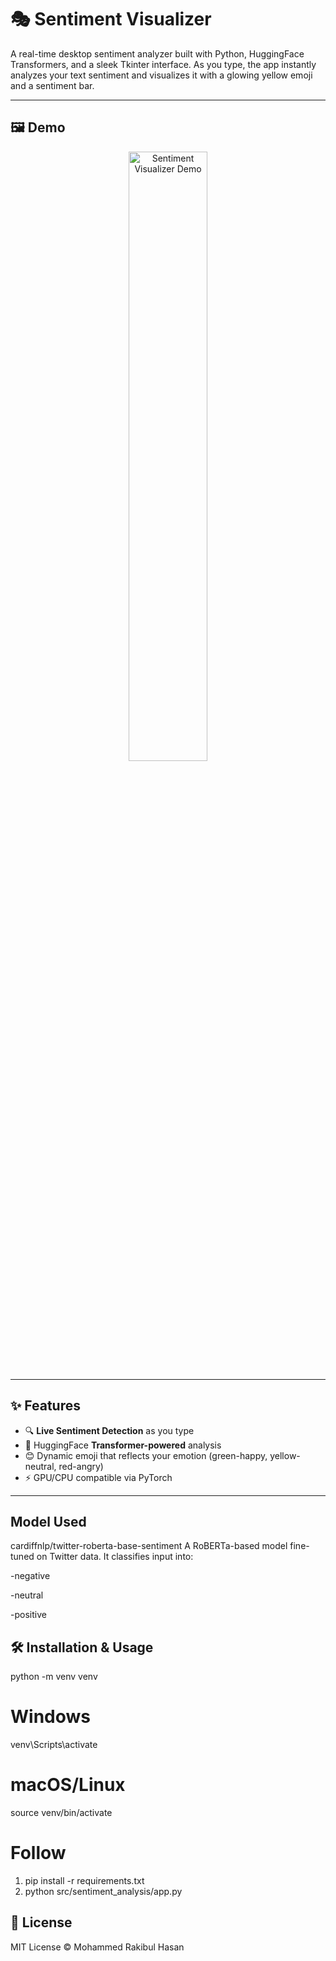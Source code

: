 # 🎭 Sentiment Visualizer

A real-time desktop sentiment analyzer built with Python, HuggingFace Transformers, and a sleek Tkinter interface. As you type, the app instantly analyzes your text sentiment and visualizes it with a glowing yellow emoji and a sentiment bar.

---

## 🖼️ Demo

<p align="center">
  <img src="sentiment.gif" alt="Sentiment Visualizer Demo" width="50%">
</p>

---

## ✨ Features

- 🔍 **Live Sentiment Detection** as you type
- 🤖 HuggingFace **Transformer-powered** analysis
- 😊 Dynamic emoji that reflects your emotion (green-happy, yellow-neutral, red-angry)
- ⚡ GPU/CPU compatible via PyTorch

---

## Model Used
cardiffnlp/twitter-roberta-base-sentiment
A RoBERTa-based model fine-tuned on Twitter data.
It classifies input into:

-negative

-neutral

-positive


## 🛠️ Installation & Usage
python -m venv venv
# Windows
venv\Scripts\activate
# macOS/Linux
source venv/bin/activate
# Follow
1. pip install -r requirements.txt
2. python src/sentiment_analysis/app.py


## 📃 License
MIT License © Mohammed Rakibul Hasan

